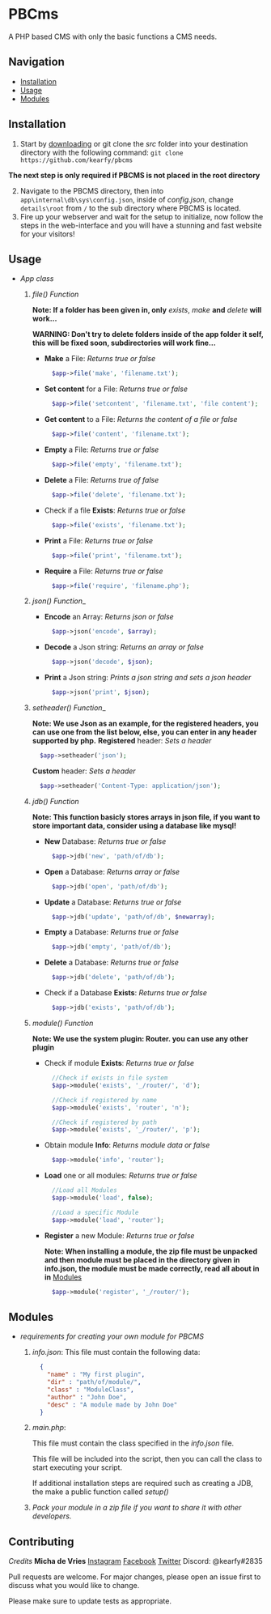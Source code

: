 # PBCms
A PHP based CMS with only the basic functions a CMS needs.

## Navigation
- [Installation](#Installation)
- [Usage](#Usage)
- [Modules](#Modules)

## Installation

1. Start by [downloading](https://github.com/kearfy/pbcms/archive/master.zip) or git clone the _src_ folder into
 your destination directory with the following command: ```git clone   https://github.com/kearfy/pbcms```

  **The next step is only required if PBCMS is not placed in the root directory**

2. Navigate to the PBCMS directory, then into ```app\internal\db\sys\config.json```, inside of _config.json_,
 change ```details\root``` from ```/``` to the sub directory where PBCMS is located.
3. Fire up your webserver and wait for the setup to initialize, now follow the steps in the web-interface
 and you will have a stunning and fast website for your visitors!


## Usage

* _App class_
   1. _file() Function_

      __Note: If a folder has been given in, only__ *exists*, *make* __and__ *delete* __will work...__

      __WARNING: Don't try to delete folders inside of the app folder it self, this will be fixed soon,
        subdirectories will work fine...__
      - __Make__ a File:
        _Returns true or false_
        ```php
          $app->file('make', 'filename.txt');
        ```
      - __Set content__ for a File:
        _Returns true or false_
        ```php
          $app->file('setcontent', 'filename.txt', 'file content');
        ```
      - __Get content__ to a File:
        _Returns the content of a file or false_
        ```php
          $app->file('content', 'filename.txt');
        ```
      - __Empty__ a File:
        _Returns true or false_
        ```php
          $app->file('empty', 'filename.txt');
        ```
      - __Delete__ a File:
        _Returns true of false_
        ```php
          $app->file('delete', 'filename.txt');
        ```
      - Check if a file __Exists__:
        _Returns true or false_
        ```php
          $app->file('exists', 'filename.txt');
        ```
      - __Print__ a File:
        _Returns true or false_
        ```php
          $app->file('print', 'filename.txt');
        ```
      - __Require__ a File:
        _Returns true or false_
        ```php
          $app->file('require', 'filename.php');
        ```

   2. _json() Function__
      - __Encode__ an Array:
        _Returns json or false_
        ```php
          $app->json('encode', $array);
        ```
      - __Decode__ a Json string:
        _Returns an array or false_
        ```php
          $app->json('decode', $json);
        ```
      - __Print__ a Json string:
        _Prints a json string and sets a json header_
        ```php
          $app->json('print', $json);
        ```

   3. _setheader() Function__

      __Note: We use Json as an example, for the registered headers, you can use one from the list
        below, else, you can enter in any header supported by php.__
      __Registered__ header:
        _Sets a header_
        ```php
          $app->setheader('json');
        ```
      __Custom__ header:
        _Sets a header_
        ```php
          $app->setheader('Content-Type: application/json');
        ```

   4. _jdb() Function_

      __Note: This function basicly stores arrays in json file, if you want to store important data,
        consider using a database like mysql!__
      - __New__ Database:
        _Returns true or false_
        ```php
          $app->jdb('new', 'path/of/db');
        ```
      - __Open__ a Database:
        _Returns array or false_
        ```php
          $app->jdb('open', 'path/of/db');
        ```
      - __Update__ a Database:
        _Returns true or false_
        ```php
          $app->jdb('update', 'path/of/db', $newarray);
        ```
      - __Empty__ a Database:
        _Returns true or false_
        ```php
          $app->jdb('empty', 'path/of/db');
        ```
      - __Delete__ a Database:
        _Returns true or false_
        ```php
          $app->jdb('delete', 'path/of/db');
        ```
      - Check if a Database __Exists__:
        _Returns true or false_
        ```php
          $app->jdb('exists', 'path/of/db');
        ```
   5. _module() Function_

      __Note: We use the system plugin: Router. you can use any other plugin__
      - Check if module __Exists__:
        _Returns true or false_
        ```php
          //Check if exists in file system
          $app->module('exists', '_/router/', 'd');

          //Check if registered by name
          $app->module('exists', 'router', 'n');

          //Check if registered by path
          $app->module('exists', '_/router/', 'p');
        ```
      - Obtain module __Info__:
        _Returns module data or false_
        ```php
          $app->module('info', 'router');
        ```
      - __Load__ one or all modules:
        _Returns true or false_
        ```php
          //Load all Modules
          $app->module('load', false);

          //Load a specific Module
          $app->module('load', 'router');
        ```
      - __Register__ a new Module:
        _Returns true or false_

        __Note: When installing a module, the zip file must be unpacked and then
          module must be placed in the directory given in info.json, the module
          must be made correctly, read all about in in__ [Modules](#Modules)
        ```php
          $app->module('register', '_/router/');
        ```

## Modules

* _requirements for creating your own module for PBCMS_
   1. _info.json_:
      This file must contain the following data:
      ```json
        {
          "name" : "My first plugin",
          "dir" : "path/of/module/",
          "class" : "ModuleClass",
          "author" : "John Doe",
          "desc" : "A module made by John Doe"
        }
      ```
    2. _main.php_:

        This file must contain the class specified in the _info.json_ file.

        This file will be included into the script, then you can call the
        class to start executing your script.

        If additional installation steps are required such as creating a
        JDB, the make a public function called _setup()_
    3. _Pack your module in a zip file if you want to share it with other developers._


## Contributing
  _Credits_
    __Micha de Vries__
    [Instagram](https://www.instagram.com/kearfy/)
    [Facebook](https://www.facebook.com/micha.devries.5)
    [Twitter](https://twitter.com/Kearfy)
    Discord: @kearfy#2835

Pull requests are welcome. For major changes, please open an issue first to discuss what you would like to change.

Please make sure to update tests as appropriate.
